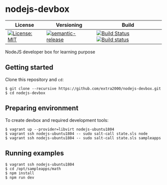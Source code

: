 # nodejs-devbox

| License | Versioning | Build |
| ------- | ---------- | ----- |
| [![License: MIT](https://img.shields.io/badge/License-MIT-yellow.svg)](https://opensource.org/licenses/MIT) | [![semantic-release](https://img.shields.io/badge/%20%20%F0%9F%93%A6%F0%9F%9A%80-semantic--release-e10079.svg)](https://github.com/semantic-release/semantic-release) | [![Build Status](https://travis-ci.com/extra2000/nodejs-devbox.svg?branch=master)](https://travis-ci.com/extra2000/nodejs-devbox) [![Build status](https://ci.appveyor.com/api/projects/status/57d32bgoimmd65n9/branch/master?svg=true)](https://ci.appveyor.com/project/nikAizuddin/nodejs-devbox/branch/master) |

NodeJS developer box for learning purpose


## Getting started

Clone this repository and `cd`:
```
$ git clone --recursive https://github.com/extra2000/nodejs-devbox.git
$ cd nodejs-devbox
```


## Preparing environment

To create devbox and required development tools:
```
$ vagrant up --provider=libvirt nodejs-ubuntu1804
$ vagrant ssh nodejs-ubuntu1804 -- sudo salt-call state.sls node
$ vagrant ssh nodejs-ubuntu1804 -- sudo salt-call state.sls sampleapps
```


## Running examples

```
$ vagrant ssh nodejs-ubuntu1804
$ cd /opt/sampleapps/math
$ npm install
$ npm run dev
```
